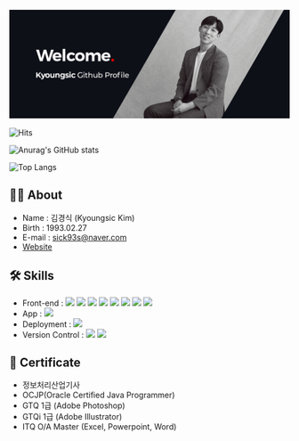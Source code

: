 ![Profile image](./images/github_profile.jpg)

![Hits](https://hits.seeyoufarm.com/api/count/incr/badge.svg?url=https%3A%2F%2Fgithub.com%2Fkyoungsic-dev&count_bg=%23DD6487&title_bg=%23282A36&icon=github.svg&icon_color=%23E7E7E7&title=visitors&edge_flat=true)

![Anurag's GitHub stats](https://github-readme-stats-sand-six-91.vercel.app/api?username=kyoungsic-dev&show_icons=true&count_private=true&line_height=24&theme=dracula)

![Top Langs](https://github-readme-stats.vercel.app/api/top-langs/?username=kyoungsic-dev&layout=compact&theme=dracula)

## 👨‍💻 About

- Name : 김경식 (Kyoungsic Kim)
- Birth : 1993.02.27
- E-mail : sick93s@naver.com
- [Website](http://kyoungsic.com)

## 🛠 Skills

- Front-end : <span><img src="https://img.shields.io/badge/HTML-e34f26?style=flat&logo=html5&logoColor=white"/></span>
  <span><img src="https://img.shields.io/badge/CSS-1572b6?style=flat&logo=css3&logoColor=white"/></span>
  <span><img src="https://img.shields.io/badge/Sass-cc6699?style=flat&logo=sass&logoColor=white"/></span>
  <span><img src="https://img.shields.io/badge/JavaScript-f0d81e?style=flat&logo=javascript&logoColor=white"/></span>
  <span><img src="https://img.shields.io/badge/jQuery-0769ad?style=flat&logo=jquery&logoColor=white"/></span>
  <span><img src="https://img.shields.io/badge/TypeScript-3178C6?style=flat&logo=typescript&logoColor=white"/></span>
  <span><img src="https://img.shields.io/badge/React-61dafb?style=flat&logo=react&logoColor=white"/></span>
  <span><img src="https://img.shields.io/badge/Redux-764abc?style=flat&logo=redux&logoColor=white"/></span>
  <!-- <span><img src="https://img.shields.io/badge/Next.js-000000?style=flat&logo=next-dot-js&logoColor=white"/></span> -->
  <!-- <span><img src="https://img.shields.io/badge/Django-092e20?style=flat&logo=django&logoColor=white"/></span> -->
- App : <span><img src="https://img.shields.io/badge/React Native-61dafb?style=flat&logo=react&logoColor=white"/></span><br/>
- Deployment : <span><img src="https://img.shields.io/badge/AWS-232f3e?style=flat&logo=amazon-aws&logoColor=white"/></span><br />
- Version Control : <span><img src="https://img.shields.io/badge/Git-f05032?style=flat&logo=git&logoColor=white"/></span>
  <span><img src="https://img.shields.io/badge/GitHub-181717?style=flat&logo=github&logoColor=white"/></span>

## 🥇 Certificate

- 정보처리산업기사
- OCJP(Oracle Certified Java Programmer)
- GTQ 1급 (Adobe Photoshop)
- GTQi 1급 (Adobe Illustrator)
- ITQ O/A Master (Excel, Powerpoint, Word)